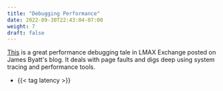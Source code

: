 ```yaml
---
title: "Debugging Performance"
date: 2022-09-30T22:43:04-07:00
weight: 7
draft: false
---
```

[This](http://digihippo.net/?p=241#fnref1) is a great performance debugging tale in LMAX Exchange posted on James Byatt's blog. It deals with page faults and digs deep using system tracing and performance tools.
- {{< tag latency >}}
